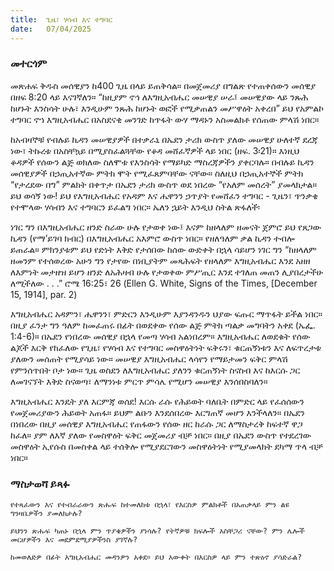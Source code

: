 ```yaml
---
title:  ጊዜ፣ ሃሳብ እና ተግባር
date:   07/04/2025
---
```


### መተርጎም

መጽሐፍ ቅዱስ መሰዊያን ከ400 ጊዜ በላይ ይጠቅሳል። በመጀመሪያ በግልጽ የተጠቀሰውን መሰዊያ በዘፍ 8:20 ላይ እናገኛለን። “ከዚያም ኖኅ ለእግዚአብሔር መሠዊያ ሠራ፤ መሠዊያው ላይ ንጹሕ ከሆኑት እንስሳት ሁሉ፣ እንዲሁም ንጹሕ ከሆኑት ወፎች የሚቃጠልን መሥዋዕት አቀረበ” ይህ የአምልኮ ተግባር ኖኀ እግዚአብሔር በአስደናቂ መንገድ ከጥፋት ውሃ ማዳኑን አስመልክቶ የሰጠው ምላሽ ነበር።

ከአብዛኞቹ የብሉይ ኪዳን መሠዊያዎች በተቃራኒ በኤደን ታሪክ ውስጥ ያለው መሠዊያ ሁለተኛ ደረጃ ነው፣ ትኩረቱ በአስቸኳይ በሚያስፈልጓቸው የቆዳ መሸፈኛዎች ላይ ነበር (ዘፍ. 3፡21)። እነዚህ ቆዳዎች የሰውን ልጅ ወክለው ስለሞቱ የእንስሳት የማይካድ ማስረጃዎችን ያቀርባሉ። በብሉይ ኪዳን መሰዊያዎች በኃጢአተኛው ምትክ ሞት የሚፈጸምባቸው ናቸው። ስለዚህ በኃጢአተኞች ምትክ “የታረደው በግ” ምልክት በቀጥታ በኤደን ታሪክ ውስጥ ወደ ነበረው “የአለም መሰረት” ያመላክታል። ይህ ወሳኝ ነው! ይህ የእግዚአብሔር የአዳም እና ሔዋንን ኃጥያት የመሸፈን ተግባር - ጊዜን፣ ጥንቃቄ የተሞላው ሃሳብን እና ተግባርን ይፈልግ ነበር። ኤለን ኋይት እንዲህ ስትል ጽፋለች፡

ነገር ግን በእግዚአብሔር ዘንድ ስራው ሁሉ የታወቀ ነው፤ እናም ከዘላለም ዘመናት ጀምሮ ይህ የጸጋው ኪዳን (የማ’ይገባ ክብር) በእግዚአብሔር አእምሮ ውስጥ ነበር። የዘለዓለም ቃል ኪዳን ተብሎ ይጠራል። ምክንያቱም ይህ የድነት እቅድ የታሰበው ከሰው ውድቀት በኋላ ሳይሆን ነገር ግን “ከዘላለም ዘመንም የተሰወረው አሁን ግን የታየው በነቢያትም መጻሕፍት የዘላለም እግዚአብሔር እንደ አዘዘ ለእምነት መታዘዝ ይሆን ዘንድ ለአሕዛብ ሁሉ የታወቀው ምሥጢር እንደ ተገለጠ መጠን ሊያበረታችሁ ለሚችለው . . .” ሮሜ 16:25፣ 26 (Ellen G. White, Signs of the Times, [December 15, 1914], par. 2)

እግዚአብሔር አዳምን፣ ሔዋንን፣ ምድርን እንዲሁም እያንዳንዱን ህያው ፍጡር ማጥፋት ይችል ነበር። በዚያ ፈንታ ግን ዓለም ከመፈጠሩ በፊት በወደቀው የሰው ልጅ ምትክ ጣልቃ መግባትን አቀደ (ኤፌ. 1:4-6)። በኤደን የነበረው መሰዊያ በኋላ የመጣ ሃሳብ አልነበረም። እግዚአብሔር ለወደቁት የሰው ልጆች እርቅ የከፈለው የጊዜ፣ የሃሳብ እና የተግባር መስዋዕትነት ፍቅሩን፣ ቁርጠኝነቱን እና ለፍጥረታቱ ያለውን መሰጠት የሚያሳይ ነው። መሠዊያ እግዚአብሔር ላሳየን የማይታመን ፍቅር ምላሽ የምንሰጥበት ቦታ ነው። ጊዜ ወስደን ለእግዚአብሔር ያለንን ቁርጠኝነት ስናስብ እና ከእርሱ ጋር ለመገናኘት እቅድ ስናወጣ፣ ለማንነቱ ምርጥ ምሳሌ የሚሆን መሠዊያ እንሰበስባለን።

እግዚአብሔር እንዴት ያለ እርምጃ ወሰደ! እርሱ ራሱ የሕይወት ባለቤት በምድር ላይ የፈሰሰውን የመጀመሪያውን ሕይወት አጠፋ። ይህም ልቡን እንደሰበረው እርግጠኛ መሆን እንችላለን። በኤደን በነበረው በዚያ መሰዊያ እግዚአብሔር የጠፋውን የሰው ዘር ከራሱ ጋር ለማስታረቅ ከፍተኛ ዋጋ ከፈለ። ያም ለእኛ ያለው የመስዋዕት ፍቅር መጀመሪያ ብቻ ነበር። በዚያ በኤደን ውስጥ የተደረገው መስዋዕት ኢየሱስ በመስቀል ላይ ተሰቅሎ የሚያደርገውን መስዋዕትነት የሚያመላክት ደካማ ጥላ ብቻ ነበር።

### ማስታወሻ ይጻፉ

`የተጻፈውን እና የተብራራውን ጽሑፍ ከተመለከቱ በኋላ፣ የእርስዎ ምልክቶች በአጠቃላይ ምን ልዩ ግንዛቤዎችን ያመለክታሉ?`

`ይህንን ጽሑፍ ካጠኑ በኋላ ምን ጥያቄዎችን ያነሳሉ? የትኛዎቹ ክፍሎች አስቸጋሪ ናቸው? ምን ሌሎች መርሆዎችን እና መደምደሚያዎችንስ ያገኛሉ?`

`ከመወለድዎ በፊት እግዚአብሔር መዳንዎን አቀደ። ይህ እውቀት በእርስዎ ላይ ምን ተጽዕኖ ያሳድራል?`